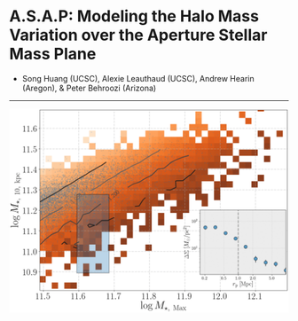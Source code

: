 # A.S.A.P: Modeling the Halo Mass Variation over the Aperture Stellar Mass Plane

* Song Huang (UCSC), Alexie Leauthaud (UCSC), Andrew Hearin (Aregon), & Peter Behroozi (Arizona)

-------

![git animation](https://github.com/dr-guangtou/asap/blob/paper1/doc/dsig_over_aperture_plane.gif)
